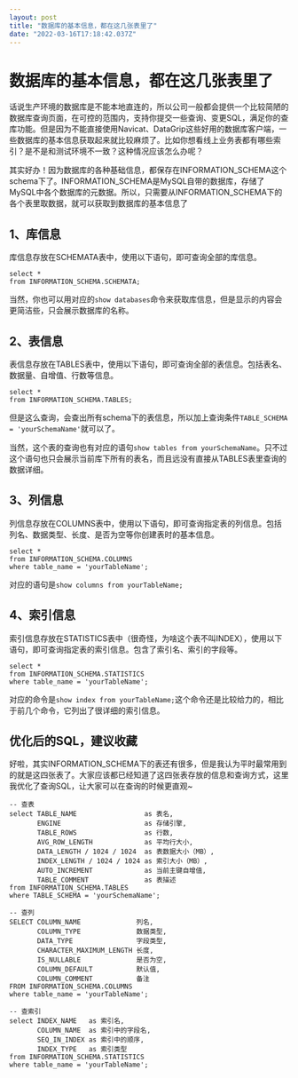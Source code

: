 ```yaml
---
layout: post
title: "数据库的基本信息，都在这几张表里了"
date: "2022-03-16T17:18:42.037Z"
---
```

数据库的基本信息，都在这几张表里了
=================

话说生产环境的数据库是不能本地直连的，所以公司一般都会提供一个比较简陋的数据库查询页面，在可控的范围内，支持你提交一些查询、变更SQL，满足你的查库功能。但是因为不能直接使用Navicat、DataGrip这些好用的数据库客户端，一些数据库的基本信息获取起来就比较麻烦了。比如你想看线上业务表都有哪些索引？是不是和测试环境不一致？这种情况应该怎么办呢？

其实好办！因为数据库的各种基础信息，都保存在INFORMATION\_SCHEMA这个schema下了。INFORMATION\_SCHEMA是MySQL自带的数据库，存储了MySQL中各个数据库的元数据。所以，只需要从INFORMATION\_SCHEMA下的各个表里取数据，就可以获取到数据库的基本信息了

1、库信息
-----

库信息存放在SCHEMATA表中，使用以下语句，即可查询全部的库信息。

    select *
    from INFORMATION_SCHEMA.SCHEMATA;
    

当然，你也可以用对应的`show databases`命令来获取库信息，但是显示的内容会更简洁些，只会展示数据库的名称。

2、表信息
-----

表信息存放在TABLES表中，使用以下语句，即可查询全部的表信息。包括表名、数据量、自增值、行数等信息。

    select *
    from INFORMATION_SCHEMA.TABLES;
    

但是这么查询，会查出所有schema下的表信息，所以加上查询条件`TABLE_SCHEMA = 'yourSchemaName'`就可以了。

当然，这个表的查询也有对应的语句`show tables from yourSchemaName`。只不过这个语句也只会展示当前库下所有的表名，而且远没有直接从TABLES表里查询的数据详细。

3、列信息
-----

列信息存放在COLUMNS表中，使用以下语句，即可查询指定表的列信息。包括列名、数据类型、长度、是否为空等你创建表时的基本信息。

    select *
    from INFORMATION_SCHEMA.COLUMNS
    where table_name = 'yourTableName';
    

对应的语句是`show columns from yourTableName;`

4、索引信息
------

索引信息存放在STATISTICS表中（很奇怪，为啥这个表不叫INDEX），使用以下语句，即可查询指定表的索引信息。包含了索引名、索引的字段等。

    select *
    from INFORMATION_SCHEMA.STATISTICS
    where table_name = 'yourTableName';
    

对应的命令是`show index from yourTableName;`这个命令还是比较给力的，相比于前几个命令，它列出了很详细的索引信息。

优化后的SQL，建议收藏
------------

好啦，其实INFORMATION\_SCHEMA下的表还有很多，但是我认为平时最常用到的就是这四张表了。大家应该都已经知道了这四张表存放的信息和查询方式，这里我优化了查询SQL，让大家可以在查询的时候更直观~

    -- 查表
    select TABLE_NAME                 as 表名,
           ENGINE                     as 存储引擎,
           TABLE_ROWS                 as 行数,
           AVG_ROW_LENGTH             as 平均行大小,
           DATA_LENGTH / 1024 / 1024  as 表数据大小（MB）,
           INDEX_LENGTH / 1024 / 1024 as 索引大小（MB）,
           AUTO_INCREMENT             as 当前主键自增值,
           TABLE_COMMENT              as 表描述
    from INFORMATION_SCHEMA.TABLES
    where TABLE_SCHEMA = 'yourSchemaName';
    
    -- 查列
    SELECT COLUMN_NAME              列名,
           COLUMN_TYPE              数据类型,
           DATA_TYPE                字段类型,
           CHARACTER_MAXIMUM_LENGTH 长度,
           IS_NULLABLE              是否为空,
           COLUMN_DEFAULT           默认值,
           COLUMN_COMMENT           备注
    FROM INFORMATION_SCHEMA.COLUMNS
    where table_name = 'yourTableName';
    
    -- 查索引
    select INDEX_NAME   as 索引名,
           COLUMN_NAME  as 索引中的字段名,
           SEQ_IN_INDEX as 索引中的顺序,
           INDEX_TYPE   as 索引类型
    from INFORMATION_SCHEMA.STATISTICS
    where table_name = 'yourTableName';